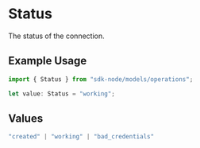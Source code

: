 # Status

The status of the connection.

## Example Usage

```typescript
import { Status } from "sdk-node/models/operations";

let value: Status = "working";
```

## Values

```typescript
"created" | "working" | "bad_credentials"
```